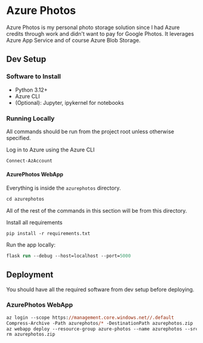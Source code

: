 # Azure Photos

Azure Photos is my personal photo storage solution since I had Azure credits through work and didn't want to pay for Google Photos.
It leverages Azure App Service and of course Azure Blob Storage.

## Dev Setup

### Software to Install

* Python 3.12+
* Azure CLI
* (Optional): Jupyter, ipykernel for notebooks

### Running Locally

All commands should be run from the project root unless otherwise specified.

Log in to Azure using the Azure CLI
```ps
Connect-AzAccount
```

#### AzurePhotos WebApp

Everything is inside the `azurephotos` directory.
```ps
cd azurephotos
```
All of the rest of the commands in this section will be from this directory.

Install all requirements
```
pip install -r requirements.txt
```

Run the app locally:
```ps
flask run --debug --host=localhost --port=5000
```

## Deployment

You should have all the required software from dev setup before deploying.

### AzurePhotos WebApp

```ps
az login --scope https://management.core.windows.net//.default 
Compress-Archive -Path azurephotos/* -DestinationPath azurephotos.zip
az webapp deploy --resource-group azure-photos --name azurephotos --src-path .\azurephotos.zip --type zip
rm azurephotos.zip
```
